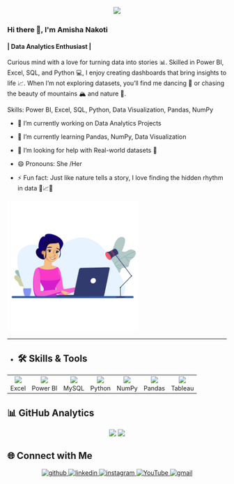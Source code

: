 <!-- Banner -->
<p align="center">
  <img src="hello.png" width="50%">
</p>


### Hi there 👋, I'm  Amisha Nakoti
#### | Data Analytics Enthusiast |
Curious mind with a love for turning data into stories 📊. Skilled in Power BI, Excel, SQL, and Python 💻, I enjoy creating dashboards that bring insights to life 📈. When I’m not exploring datasets, you’ll find me dancing 💃 or chasing the beauty of mountains 🏔️ and nature 🌿.

Skills: Power BI, Excel, SQL, Python, Data Visualization, Pandas, NumPy

- 🔭 I’m currently working on Data Analytics Projects 
- 🌱 I’m currently learning Pandas, NumPy, Data Visualization 
- 🤔 I’m looking for help with Real-world datasets 📂 
- 😄 Pronouns: She /Her 
- ⚡ Fun fact:  Just like nature tells a story, I love finding the hidden rhythm in data 🌄📈💃

  </td>
<td align="center" width="40%">
  <img src="vw6LrzVLM8.gif" width="300"/>
</td>
</tr>
</table>

---

- ## 🛠 Skills & Tools
<table>
<tr>
<td align="center">
  <img src="https://img.icons8.com/color/96/microsoft-excel-2019--v1.png" width="60"/><br>Excel
</td>
<td align="center">
  <img src="https://img.icons8.com/color/96/power-bi.png" width="60"/><br>Power BI
</td>
<td align="center">
  <img src="https://img.icons8.com/fluency/96/mysql-logo.png" width="60"/><br>MySQL
</td>
<td align="center">
  <img src="https://cdn.jsdelivr.net/gh/devicons/devicon/icons/python/python-original.svg" width="60"/><br>Python
</td>
<td align="center">
  <img src="https://numpy.org/images/logo.svg" width="80"/><br>NumPy
</td>
<td align="center">
  <img src="https://pandas.pydata.org/static/img/pandas_mark.svg" width="80"/><br>Pandas
</td>
<td align="center">
  <img src="https://img.icons8.com/color/96/tableau-software.png" width="60"/><br>Tableau
</td>
</tr>
</table>

## 📊 GitHub Analytics

<p align="center">
  <img src="https://github-readme-stats.vercel.app/api?username=amishanakoti143&show_icons=true&theme=radical&hide_border=true" height="150"/>
  <img src="https://github-readme-stats.vercel.app/api/top-langs/?username=amishanakoti143&layout=compact&theme=radical&hide_border=true&langs_count=8" height="150"/>

</p>





## 🌐 Connect with Me
<p align="center">
  <a href="https://github.com/amishanakoti143">
    <img src="https://cdn.jsdelivr.net/npm/simple-icons@3.0.1/icons/github.svg" alt="github" height="40">
  </a>
  <a href="https://www.linkedin.com/in/amisha-nakoti-769899358/">
    <img src="https://cdn.jsdelivr.net/npm/simple-icons@3.0.1/icons/linkedin.svg" alt="linkedin" height="40">
  </a>
  <a href="https://www.instagram.com/amu_nakoti/">
    <img src="https://cdn.jsdelivr.net/npm/simple-icons@3.0.1/icons/instagram.svg" alt="instagram" height="40">
  </a>
  <a href="https://www.youtube.com/@amunakoti4698">
    <img src="https://cdn.jsdelivr.net/npm/simple-icons@3.0.1/icons/youtube.svg" alt="YouTube" height="40">
  </a>
  <a href="mailto:amunakoti143@gmail.com">
    <img src="https://cdn.jsdelivr.net/npm/simple-icons@3.0.1/icons/gmail.svg" alt="gmail" height="40">
  </a>
</p>
